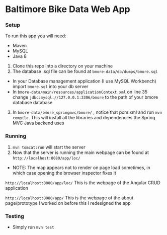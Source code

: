 # Baltimore Bike Data Web App

### Setup
To run this app you will need:
* Maven
* MySQL
* Java 8

1. Clone this repo into a directory on your machine
2. The database .sql file can be found at `bmore-data/db/dumps/bmore.sql`
  * In your Database management application (I use MySQL Workbench) import `bmore.sql` into your db server
  * In `bmore-data/main/resources/applicationContext.xml` on line 35 change `jdbc:mysql://127.0.0.1:3306/bmore` to the path of your bmore database database
3. In `bmore-data/bmore_springmvc/bmore/` , notice that pom.xml and run `mvn compile`. This will install all the libraries and dependencies the Spring MVC Java backend uses

### Running
1. `mvn tomcat:run` will start the server
2. Now that the server is running the main webpage can be found at `http://localhost:8080/app/loc/`
  * NOTE: The map appears not to render on page load sometimes, in which case opening the browser inspector fixes it
  
`http://localhost:8080/app/loc/`
This is the webpage of the Angular CRUD application

`http://localhost:8080/app/`
This is the webpage of the about page/prototype I worked on before this I redesigned the app

### Testing
* Simply run `mvn test`
